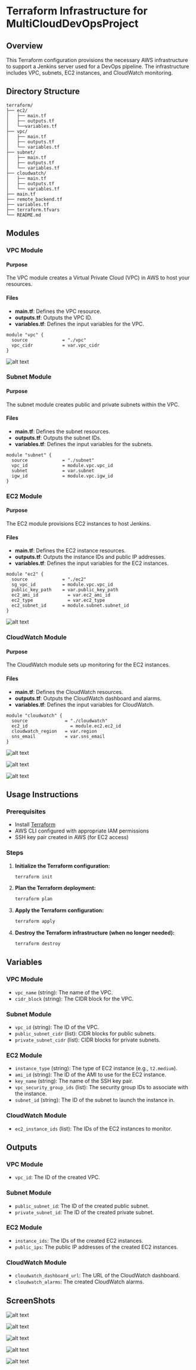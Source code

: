 # Terraform Infrastructure for MultiCloudDevOpsProject

## Overview

This Terraform configuration provisions the necessary AWS infrastructure to support a Jenkins server used for a DevOps pipeline. The infrastructure includes VPC, subnets, EC2 instances, and CloudWatch monitoring.

## Directory Structure

```
terraform/
├── ec2/
│   ├── main.tf
│   ├── outputs.tf
│   └──variables.tf
├── vpc/
│   ├── main.tf
│   ├── outputs.tf
│   └── variables.tf
├── subnet/
│   ├── main.tf
│   ├── outputs.tf
│   └── variables.tf
├── cloudwatch/
│   ├── main.tf
│   ├── outputs.tf
│   └── variables.tf
├── main.tf
├── remote_backend.tf
├── variables.tf
├── terraform.tfvars
└── README.md
```

## Modules

### VPC Module

#### Purpose
The VPC module creates a Virtual Private Cloud (VPC) in AWS to host your resources.

#### Files
- **main.tf**: Defines the VPC resource.
- **outputs.tf**: Outputs the VPC ID.
- **variables.tf**: Defines the input variables for the VPC.

```hcl
module "vpc" {
  source             = "./vpc"
  vpc_cidr           = var.vpc_cidr
}

```
![alt text](../screenshots/vpc.png)

### Subnet Module

#### Purpose
The subnet module creates public and private subnets within the VPC.

#### Files
- **main.tf**: Defines the subnet resources.
- **outputs.tf**: Outputs the subnet IDs.
- **variables.tf**: Defines the input variables for the subnets.

```hcl
module "subnet" {
  source             = "./subnet"
  vpc_id             = module.vpc.vpc_id
  subnet             = var.subnet
  igw_id             = module.vpc.igw_id
}
```

### EC2 Module

#### Purpose
The EC2 module provisions EC2 instances to host Jenkins.

#### Files
- **main.tf**: Defines the EC2 instance resources.
- **outputs.tf**: Outputs the instance IDs and public IP addresses.
- **variables.tf**: Defines the input variables for the EC2 instances.

```hcl
module "ec2" {
  source             = "./ec2"
  sg_vpc_id          = module.vpc.vpc_id
  public_key_path    = var.public_key_path
  ec2_ami_id	       = var.ec2_ami_id
  ec2_type  	       = var.ec2_type
  ec2_subnet_id      = module.subnet.subnet_id
}

```
![alt text](../screenshots/ec2.png)

### CloudWatch Module

#### Purpose
The CloudWatch module sets up monitoring for the EC2 instances.

#### Files
- **main.tf**: Defines the CloudWatch resources.
- **outputs.tf**: Outputs the CloudWatch dashboard and alarms.
- **variables.tf**: Defines the input variables for CloudWatch.

```hcl
module "cloudwatch" {
  source              = "./cloudwatch"
  ec2_id	            = module.ec2.ec2_id
  cloudwatch_region   = var.region
  sns_email	          = var.sns_email
}
```
![alt text](../screenshots/cloud_watch2.png)

![alt text](../screenshots/cloud_watch1.png)

![alt text](../screenshots/cloud_watch_dashboard.png)

## Usage Instructions

### Prerequisites

- Install [Terraform](https://www.terraform.io/downloads.html)
- AWS CLI configured with appropriate IAM permissions
- SSH key pair created in AWS (for EC2 access)

### Steps

1. **Initialize the Terraform configuration:**
   ```sh
   terraform init
   ```

2. **Plan the Terraform deployment:**
   ```sh
   terraform plan
   ```

3. **Apply the Terraform configuration:**
   ```sh
   terraform apply
   ```

4. **Destroy the Terraform infrastructure (when no longer needed):**
   ```sh
   terraform destroy
   ```

## Variables

### VPC Module

- `vpc_name` (string): The name of the VPC.
- `cidr_block` (string): The CIDR block for the VPC.

### Subnet Module

- `vpc_id` (string): The ID of the VPC.
- `public_subnet_cidr` (list): CIDR blocks for public subnets.
- `private_subnet_cidr` (list): CIDR blocks for private subnets.

### EC2 Module

- `instance_type` (string): The type of EC2 instance (e.g., `t2.medium`).
- `ami_id` (string): The ID of the AMI to use for the EC2 instance.
- `key_name` (string): The name of the SSH key pair.
- `vpc_security_group_ids` (list): The security group IDs to associate with the instance.
- `subnet_id` (string): The ID of the subnet to launch the instance in.

### CloudWatch Module

- `ec2_instance_ids` (list): The IDs of the EC2 instances to monitor.

## Outputs

### VPC Module

- `vpc_id`: The ID of the created VPC.

### Subnet Module

- `public_subnet_id`: The ID of the created public subnet.
- `private_subnet_id`: The ID of the created private subnet.

### EC2 Module

- `instance_ids`: The IDs of the created EC2 instances.
- `public_ips`: The public IP addresses of the created EC2 instances.

### CloudWatch Module

- `cloudwatch_dashboard_url`: The URL of the CloudWatch dashboard.
- `cloudwatch_alarms`: The created CloudWatch alarms.

## ScreenShots

![alt text](../screenshots/terraform1.png)

![alt text](../screenshots/terraform.png)

![alt text](../screenshots/terraform_destroy.png)

![alt text](../screenshots/s3.png)

![alt text](../screenshots/DynamoDB.png)

